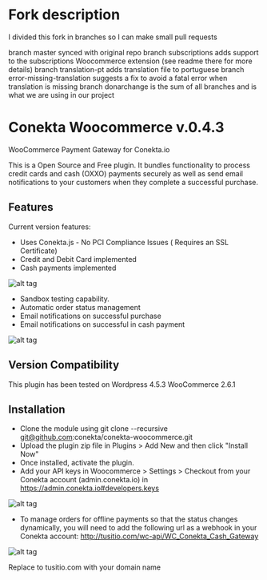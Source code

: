 Fork description
================

I divided this fork in branches so I can make small pull requests

branch master synced with original repo 
branch subscriptions adds support to the subscriptions Woocommerce extension (see readme there for more details)
branch translation-pt adds translation file to portuguese
branch error-missing-translation suggests a fix to avoid a fatal error when translation is missing
branch donarchange is the sum of all branches and is what we are using in our project

Conekta Woocommerce v.0.4.3
=======================

WooCommerce Payment Gateway for Conekta.io

This is a Open Source and Free plugin. It bundles functionality to process credit cards and cash (OXXO) payments securely as well as send email notifications to your customers when they complete a successful purchase.


Features
--------
Current version features:

* Uses Conekta.js      - No PCI Compliance Issues ( Requires an SSL Certificate)
* Credit and Debit Card implemented
* Cash payments implemented

![alt tag](https://raw.github.com/cristinarandall/conekta-woocommerce/master/readme_files/form.png)

* Sandbox testing capability.
* Automatic order status management
* Email notifications on successful purchase
* Email notifications on successful in cash payment

![alt tag](https://raw.github.com/cristinarandall/conekta-woocommerce/master/readme_files/email.png)

Version Compatibility
---------------------
This plugin has been tested on Wordpress 4.5.3  WooCommerce 2.6.1

Installation
-----------

* Clone the module using git clone --recursive git@github.com:conekta/conekta-woocommerce.git
* Upload the plugin zip file in Plugins > Add New and then click "Install Now"
* Once installed, activate the plugin.
* Add your API keys in Woocommerce > Settings > Checkout from your Conekta account (admin.conekta.io) in https://admin.conekta.io#developers.keys

![alt tag](https://raw.github.com/cristinarandall/conekta-woocommerce/master/readme_files/admin_card.png)

* To manage orders for offline payments so that the status changes dynamically, you will need to add the following url as a webhook in your Conekta account:
http://tusitio.com/wc-api/WC_Conekta_Cash_Gateway

![alt tag](https://raw.github.com/cristinarandall/conekta-woocommerce/master/readme_files/webhook.png)

Replace to tusitio.com with your domain name

